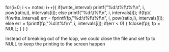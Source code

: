 for(i=0; i <= notes; i++){
    if(write_interval)
        printf("%d:\t%f\t%f\n", i, pow(ratio,i), intervals[i]);
    else
        printf("%d:\t%f\n", i, intervals[i]);
    if(fp){
        if(write_interval)
            err = fprintf(fp,"%d:\t%f\t%f\n", i, pow(ratio,i), intervals[i]);
        else
            err = fprintf(fp,"%d:\t%f\n", i, intervals[i]);
        if(err < 0) {
            fclose(fp);
            fp = NULL;
        }
    }
}

Instead of breaking out of the loop, we could close the file and set fp to NULL
to keep the printing to the screen happen